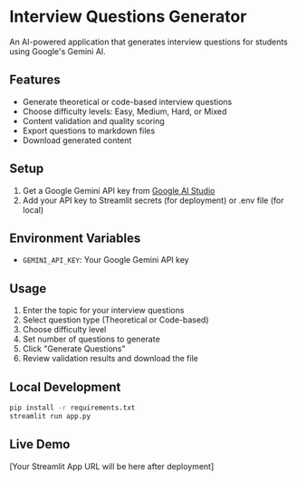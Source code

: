 # Interview Questions Generator

An AI-powered application that generates interview questions for students using Google's Gemini AI.

## Features

- Generate theoretical or code-based interview questions
- Choose difficulty levels: Easy, Medium, Hard, or Mixed
- Content validation and quality scoring
- Export questions to markdown files
- Download generated content

## Setup

1. Get a Google Gemini API key from [Google AI Studio](https://makersuite.google.com/app/apikey)
2. Add your API key to Streamlit secrets (for deployment) or .env file (for local)

## Environment Variables

- `GEMINI_API_KEY`: Your Google Gemini API key

## Usage

1. Enter the topic for your interview questions
2. Select question type (Theoretical or Code-based)
3. Choose difficulty level
4. Set number of questions to generate
5. Click "Generate Questions"
6. Review validation results and download the file

## Local Development

```bash
pip install -r requirements.txt
streamlit run app.py
```

## Live Demo

[Your Streamlit App URL will be here after deployment]
